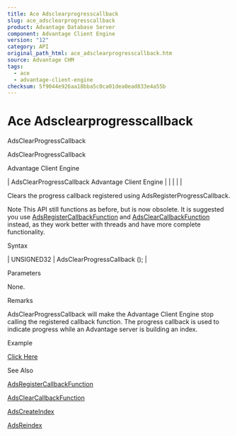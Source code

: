 ```yaml
---
title: Ace Adsclearprogresscallback
slug: ace_adsclearprogresscallback
product: Advantage Database Server
component: Advantage Client Engine
version: "12"
category: API
original_path_html: ace_adsclearprogresscallback.htm
source: Advantage CHM
tags:
  - ace
  - advantage-client-engine
checksum: 5f9044e926aa18bba5c0ca01dea0ead833e4a55b
---
```


# Ace Adsclearprogresscallback

AdsClearProgressCallback

AdsClearProgressCallback

Advantage Client Engine

| AdsClearProgressCallback  Advantage Client Engine |  |  |  |  |

Clears the progress callback registered using AdsRegisterProgressCallback.

Note This API still functions as before, but is now obsolete. It is suggested you use [AdsRegisterCallbackFunction](ace_adsregistercallbackfunction.md) and [AdsClearCallbackFunction](ace_adsclearcallbackfunction.md) instead, as they work better with threads and have more complete functionality.

Syntax

| UNSIGNED32 | AdsClearProgressCallback (); |

Parameters

None.

Remarks

AdsClearProgressCallback will make the Advantage Client Engine stop calling the registered callback function. The progress callback is used to indicate progress while an Advantage server is building an index.

Example

[Click Here](ace_examples.md#adsclearprogresscallbackexample)

See Also

[AdsRegisterCallbackFunction](ace_adsregistercallbackfunction.md)

[AdsClearCallbackFunction](ace_adsclearcallbackfunction.md)

[AdsCreateIndex](ace_adscreateindex.md)

[AdsReindex](ace_adsreindex.md)
